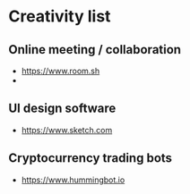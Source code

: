 # Creativity list

## Online meeting / collaboration

* https://www.room.sh
* 

## UI design software

* https://www.sketch.com

## Cryptocurrency trading bots

* https://www.hummingbot.io